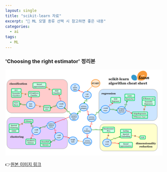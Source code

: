 ```yaml
---
layout: single
title: "scikit-learn 자료"
excerpt: "🤖 ML 모델 종류 선택 시 참고하면 좋은 내용"
categories:
  - ai
tags:
  - ML
---
```

### 'Choosing the right estimator' 정리본
![](/images/scikit_learn_guide.png)  
  
👉<a href="https://scikit-learn.org/stable/machine_learning_map.html" target="_blank">원본 이미지 링크</a>
